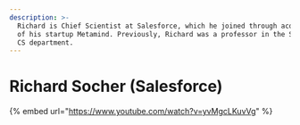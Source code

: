 ```yaml
---
description: >-
  Richard is Chief Scientist at Salesforce, which he joined through acquisition
  of his startup Metamind. Previously, Richard was a professor in the Stanford
  CS department.
---
```


# Richard Socher \(Salesforce\)

{% embed url="https://www.youtube.com/watch?v=yvMgcLKuvVg" %}



